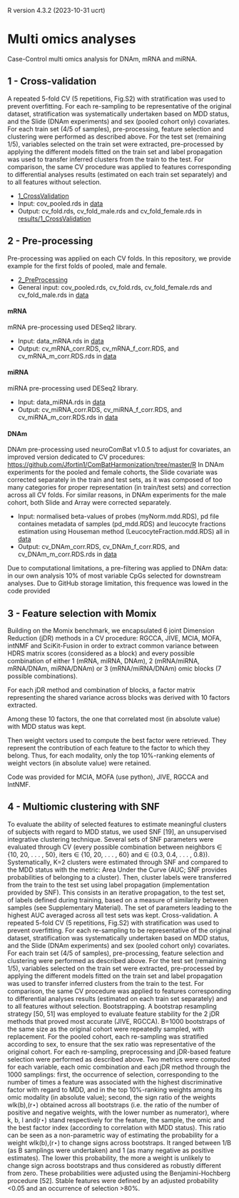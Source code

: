 R version 4.3.2 (2023-10-31 ucrt)

# Multi omics analyses
Case-Control multi omics analysis for DNAm, mRNA and miRNA.

## 1 - Cross-validation

A repeated 5-fold CV (5 repetitions, Fig.S2) with stratification was used to prevent overfitting.
For each re-sampling to be representative of the original dataset, stratification was systematically undertaken based on MDD status, and the Slide (DNAm experiments) and sex (pooled cohort only) covariates.
For each train set (4/5 of samples), pre-processing, feature selection and clustering were performed as described above.
For the test set (remaining 1/5), variables selected on the train set were extracted, pre-processed by applying the different models fitted on the train set and label propagation was used to transfer inferred clusters from the train to the test.
For comparison, the same CV procedure was applied to features corresponding to differential analyses results (estimated on each train set separately) and to all features without selection.

- [1_CrossValidation](https://github.com/INSERM-U1141-Neurodiderot/multiomics_MDD/tree/main/3_multiomics/1_CrossValidation.r)
- Input: cov_pooled.rds in [data](https://github.com/INSERM-U1141-Neurodiderot/multiomics_MDD/tree/main/3_multiomics/data)
- Output: cv_fold.rds, cv_fold_male.rds and cv_fold_female.rds in [results/1_CrossValidation](https://github.com/INSERM-U1141-Neurodiderot/multiomics_MDD/tree/main/3_multiomics/results/1_CrossValidation)

## 2 - Pre-processing

Pre-processing was applied on each CV folds. In this repository, we provide example for the first folds of pooled, male and female.

- [2_PreProcessing](https://github.com/INSERM-U1141-Neurodiderot/multiomics_MDD/tree/main/3_multiomics/2_PreProcessing.r)
- General input: cov_pooled.rds, cv_fold.rds, cv_fold_female.rds and cv_fold_male.rds in [data](https://github.com/INSERM-U1141-Neurodiderot/multiomics_MDD/tree/main/3_multiomics/data)

#### mRNA
mRNA pre-processing used DESeq2 library.

- Input: data_mRNA.rds in [data](https://github.com/INSERM-U1141-Neurodiderot/multiomics_MDD/tree/main/3_multiomics/data)
- Output: cv_mRNA_corr.RDS, cv_mRNA_f_corr.RDS, and cv_mRNA_m_corr.RDS.rds in [data](https://github.com/INSERM-U1141-Neurodiderot/multiomics_MDD/tree/main/3_multiomics/results/2_PreProcessing)

#### miRNA
miRNA pre-processing used DESeq2 library.

- Input: data_miRNA.rds in [data](https://github.com/INSERM-U1141-Neurodiderot/multiomics_MDD/tree/main/3_multiomics/data)
- Output: cv_miRNA_corr.RDS, cv_miRNA_f_corr.RDS, and cv_miRNA_m_corr.RDS.rds in [data](https://github.com/INSERM-U1141-Neurodiderot/multiomics_MDD/tree/main/3_multiomics/results/2_PreProcessing)


#### DNAm
DNAm pre-processing used neuroComBat v1.0.5 to adjust for covariates, an improved version dedicated to CV procedures: https://github.com/Jfortin1/ComBatHarmonization/tree/master/R
In DNAm experiments for the pooled and female cohorts, the Slide covariate was corrected separately in the train and test sets, as it was composed of too many categories for proper representation (in train/test sets) and correction across all CV folds.
For similar reasons, in DNAm experiments for the male cohort, both Slide and Array were corrected separately.

- Input: normalised beta-values of probes (myNorm.mdd.RDS), pd file containes metadata of samples (pd_mdd.RDS) and leucocyte fractions estimation using Houseman method (LeucocyteFraction.mdd.RDS) all in [data](https://github.com/INSERM-U1141-Neurodiderot/multiomics_MDD/tree/main/3_multiomics/data)
- Output: cv_DNAm_corr.RDS, cv_DNAm_f_corr.RDS, and cv_DNAm_m_corr.RDS.rds in [data](https://github.com/INSERM-U1141-Neurodiderot/multiomics_MDD/tree/main/3_multiomics/results/2_PreProcessing)

Due to computational limitations, a pre-filtering was applied to DNAm data: in our own analysis 10% of most variable CpGs selected for downstream analyses.
Due to GitHub storage limitation, this frequence was lowed in the code provided 

## 3 - Feature selection with Momix

Building on the Momix benchmark, we encapsulated 6 joint Dimension Reduction (jDR) methods in a CV procedure: RGCCA, JIVE, MCIA, MOFA, intNMF and SciKit-Fusion in order to extract common variance between HDRS matrix scores (considered as a block) and every possible combination of either 1 (mRNA, miRNA, DNAm), 2 (mRNA/miRNA, mRNA/DNAm, miRNA/DNAm) or 3 (mRNA/miRNA/DNAm) omic blocks (7 possible combinations).

For each jDR method and combination of blocks, a factor matrix representing the shared variance across blocks was derived with 10 factors extracted.

Among these 10 factors, the one that correlated most (in absolute value) with MDD status was kept.

Then weight vectors used to compute the best factor were retrieved. They represent the contribution of each feature to the factor to which they belong. Thus, for each modality, only the top 10%-ranking elements of weight vectors (in absolute value) were retained.

Code was provided for MCIA, MOFA (use python), JIVE, RGCCA and IntNMF.







## 4 - Multiomic clustering with SNF
To evaluate the ability of selected features to estimate meaningful clusters of subjects with regard to MDD status, we used SNF [19], an unsupervised integrative clustering technique. Several sets of SNF parameters were evaluated through CV (every possible combination between neighbors ∈ {10, 20, . . . , 50}, iters ∈ {10, 20, . . . , 60} and  ∈ {0.3, 0.4, . . . , 0.8}). Systematically, K=2 clusters were estimated through SNF and compared to the MDD status with the metric: Area Under the Curve (AUC; SNF provides probabilities of belonging to a cluster).  Then, cluster labels were transferred from the train to the test set using label propagation (implementation provided by SNF). This consists in an iterative propagation, to the test set, of labels defined during training, based on a measure of similarity between samples (see Supplementary Material). The set of parameters leading to the highest AUC averaged across all test sets was kept.
Cross-validation. A repeated 5-fold CV (5 repetitions, Fig.S2) with stratification was used to prevent overfitting. For each re-sampling to be representative of the original dataset, stratification was systematically undertaken based on MDD status, and the Slide (DNAm experiments) and sex (pooled cohort only) covariates. For each train set (4/5 of samples), pre-processing, feature selection and clustering were performed as described above. For the test set (remaining 1/5), variables selected on the train set were extracted, pre-processed by applying the different models fitted on the train set and label propagation was used to transfer inferred clusters from the train to the test. For comparison, the same CV procedure was applied to features corresponding to differential analyses results (estimated on each train set separately) and to all features without selection.
Bootstrapping. A bootstrap resampling strategy [50, 51] was employed to evaluate feature stability for the 2 jDR methods that proved most accurate (JIVE, RGCCA). B=1000 bootstraps of the same size as the original cohort were repeatedly sampled, with replacement. For the pooled cohort, each re-sampling was stratified according to sex, to ensure that the sex ratio was representative of the original cohort. For each re-sampling, preprocessing and jDR-based feature selection were performed as described above. Two metrics were computed for each variable, each omic combination and each jDR method through the 1000 samplings: first, the occurrence of selection, corresponding to the number of times a feature was associated with the highest discriminative factor with regard to MDD, and in the top 10%-ranking weights among its omic modality (in absolute value); second, the sign ratio of the weights wlk(b),(r⋆)  obtained across all bootstraps (i.e. the ratio of the number of positive and negative weights, with the lower number as numerator), where k, b, l and(r⋆) stand respectively for the feature, the sample, the omic and the best factor index (according to correlation with MDD status). This ratio can be seen as a non-parametric way of estimating the probability for a weight wlk(b),(r⋆)  to change signs across bootstraps. It ranged between 1/B (as B samplings were undertaken) and 1 (as many negative as positive estimates). The lower this probability, the more a weight is unlikely to change sign across bootstraps and thus considered as robustly different from zero. These probabilities were adjusted using the Benjamini-Hochberg procedure [52]. Stable features were defined by an adjusted probability <0.05 and an occurrence of selection >80%.
